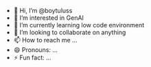 - 👋 Hi, I’m @boytuluss
- 👀 I’m interested in GenAI
- 🌱 I’m currently learning low code environment
- 💞️ I’m looking to collaborate on anything
- 📫 How to reach me ...
- 😄 Pronouns: ...
- ⚡ Fun fact: ...

<!---
boytuluss/boytuluss is a ✨ special ✨ repository because its `README.md` (this file) appears on your GitHub profile.
You can click the Preview link to take a look at your changes.
--->
